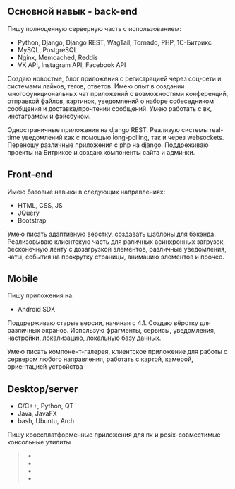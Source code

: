 Основной навык - back-end
--------------------------------
Пишу полноценную серверную часть с использованием:
  - Python, Django, Django REST, WagTail, Tornado, PHP, 1С-Битрикс
  - MySQL, PostgreSQL
  - Nginx, Memcached, Reddis
  - VK API, Instagram API, Facebook API

Создаю новостые, блог приложения с регистрацией через соц-сети и системами лайков, тегов, ответов.
Имею опыт в создании многофункциональных чат приложений с возможностями конференций,
отправкой файлов, картинок, уведомлений о наборе собеседником сообщения и доставке/прочтении сообщений.
Умею работать с вк, инстаграмом и фэйсбуком.

Одностраничные приложения на django REST.
Реализую системы real-time уведомлений как с помощью long-polling, так и через websockets.
Переношу различные приложения с php на django.
Поддреживаю проекты на Битриксе и создаю компоненты сайта и админки.

Front-end
--------------------------------
Имею базовые навыки в следующих направлениях:
  - HTML, CSS, JS
  - JQuery
  - Bootstrap

Умею писать адаптивную вёрстку, создавать шаблоны для бэкэнда.
Реализовываю клиентскую часть для раличных асинхронных загрузок, бесконечную ленту
с дозагрузкой элементов, различные уведомления, чаты, события на прокрутку страницы,
анимацию элементов и прочее.

Mobile
--------------------------------
Пишу приложения на:
  - Android SDK

Поддрерживаю старые версии, начиная с 4.1. Создаю вёрстку для различных экранов.
Использую фрагменты, сервисы, уведомления, настройки, локализацию, локальную базу данных.

Умею писать компонент-галерея, клиентское приложение для работы с сервером любого направления,
работать с картой, камерой, ориентацией устройства  

Desktop/server
--------------------------------
  - C/C++, Python, QT
  - Java, JavaFX
  - bash, Ubuntu, Arch

Пишу кроссплатформенные приложения для пк и posix-совместимые консольные утилиты  

<blockquote>
  <ul>
     <li></li>
     <li></li>
     <li></li>
     <li></li>
  </ul>
</blockquote>
